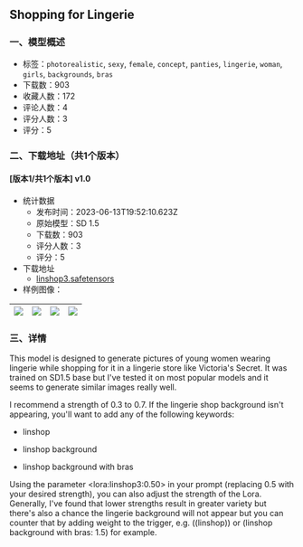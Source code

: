 ## Shopping for Lingerie
### 一、模型概述

- 标签：`photorealistic`, `sexy`, `female`, `concept`, `panties`, `lingerie`, `woman`, `girls`, `backgrounds`, `bras`
- 下载数：903
- 收藏人数：172
- 评论人数：4
- 评分人数：3
- 评分：5

### 二、下载地址（共1个版本）

#### [版本1/共1个版本] v1.0

- 统计数据
  - 发布时间：2023-06-13T19:52:10.623Z
  - 原始模型：SD 1.5
  - 下载数：903
  - 评分人数：3
  - 评分：5
- 下载地址
  - [linshop3.safetensors](https://civitai.com/api/download/models/95394)
- 样例图像：

| <img src="https://image.civitai.com/xG1nkqKTMzGDvpLrqFT7WA/23e51223-c32d-4972-b432-bd576cd3ba8a/width=450/1134233.jpeg" /> | <img src="https://image.civitai.com/xG1nkqKTMzGDvpLrqFT7WA/112a1428-77c4-4bd2-9171-9b72b5484902/width=450/1134243.jpeg" /> | <img src="https://image.civitai.com/xG1nkqKTMzGDvpLrqFT7WA/e04c1617-921a-46ae-88a3-9b4cb4ebb2c8/width=450/1134255.jpeg" /> | <img src="https://image.civitai.com/xG1nkqKTMzGDvpLrqFT7WA/4980f5ba-09a2-4eae-9549-69beb8d2ff4e/width=450/1134256.jpeg" /> |
| ---- | ---- | ---- | ---- |


### 三、详情
<p>This model is designed to generate pictures of young women wearing lingerie while shopping for it in a lingerie store like Victoria's Secret. It was trained on SD1.5 base but I've tested it on most popular models and it seems to generate similar images really well.</p><p></p><p>I recommend a strength of 0.3 to 0.7. If the lingerie shop background isn't appearing, you'll want to add any of the following keywords:</p><ul><li><p>linshop</p></li><li><p>linshop background</p></li><li><p>linshop background with bras</p></li></ul><p>Using the parameter &lt;lora:linshop3:0.50&gt; in your prompt (replacing 0.5 with your desired strength), you can also adjust the strength of the Lora.  Generally, I've found that lower strengths result in greater variety but there's also a chance the lingerie background will not appear but you can counter that by adding weight to the trigger, e.g. ((linshop)) or (linshop background with bras: 1.5) for example.</p>